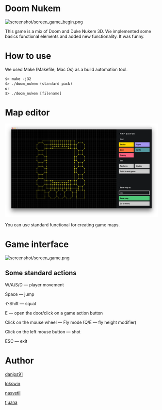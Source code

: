 # Doom Nukem

![screenshot/screen_game_begin.png](screenshot/screen_game_begin.png)

This game is a mix of Doom and Duke Nukem 3D. We implemented some basics functional elements and added new functionality. It was funny.

# How to use

We used Make (Makefile, Mac Os) as a build automation tool.

    $> make -j32
    $> ./doom_nukem (standard pack)
    or
    $> ./doom_nukem [filename]

# Map editor

![screenshot/screen_map_editor.png](screenshot/screen_map_editor.png)

You can use standard functional for creating game maps.

# Game interface

![screenshot/screen_game.png](screenshot/screen_game.png)

## Some standard actions

W/A/S/D — player movement

Space — jump

⇧Shift — squat

E — open the door/click on a game action button

Click on the mouse wheel — Fly mode (Q/E — fly height modifier)

Click on the left mouse button — shot

ESC — exit

# Author

[danjos91](https://github.com/danjos91)

[lokswin](https://github.com/lokswin)

[nasvetil](https://github.com/nasvetil)

[tjuana](https://github.com/tjuana)
